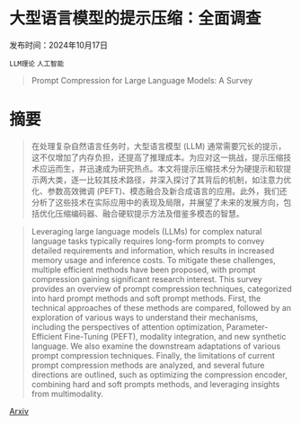 # 大型语言模型的提示压缩：全面调查

发布时间：2024年10月17日

`LLM理论` `人工智能`

> Prompt Compression for Large Language Models: A Survey

# 摘要

> 在处理复杂自然语言任务时，大型语言模型 (LLM) 通常需要冗长的提示，这不仅增加了内存负担，还提高了推理成本。为应对这一挑战，提示压缩技术应运而生，并迅速成为研究热点。本文将提示压缩技术分为硬提示和软提示两大类，逐一比较其技术路径，并深入探讨了其背后的机制，如注意力优化、参数高效微调 (PEFT)、模态融合及新合成语言的应用。此外，我们还分析了这些技术在实际应用中的表现及局限，并展望了未来的发展方向，包括优化压缩编码器、融合硬软提示方法及借鉴多模态的智慧。

> Leveraging large language models (LLMs) for complex natural language tasks typically requires long-form prompts to convey detailed requirements and information, which results in increased memory usage and inference costs. To mitigate these challenges, multiple efficient methods have been proposed, with prompt compression gaining significant research interest. This survey provides an overview of prompt compression techniques, categorized into hard prompt methods and soft prompt methods. First, the technical approaches of these methods are compared, followed by an exploration of various ways to understand their mechanisms, including the perspectives of attention optimization, Parameter-Efficient Fine-Tuning (PEFT), modality integration, and new synthetic language. We also examine the downstream adaptations of various prompt compression techniques. Finally, the limitations of current prompt compression methods are analyzed, and several future directions are outlined, such as optimizing the compression encoder, combining hard and soft prompts methods, and leveraging insights from multimodality.

[Arxiv](https://arxiv.org/abs/2410.12388)